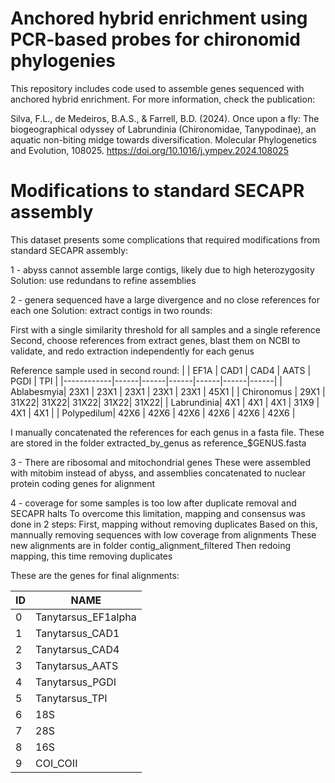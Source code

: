 # Anchored hybrid enrichment using PCR-based probes for chironomid phylogenies

This repository includes code used to assemble genes sequenced with anchored hybrid enrichment. For more information, check the publication:

Silva, F.L., de Medeiros, B.A.S., & Farrell, B.D. (2024). Once upon a fly: The biogeographical odyssey of Labrundinia (Chironomidae, Tanypodinae), an aquatic non-biting midge towards diversification. Molecular Phylogenetics and Evolution, 108025. https://doi.org/10.1016/j.ympev.2024.108025


# Modifications to standard SECAPR assembly

This dataset presents some complications that required modifications from standard SECAPR assembly:

1 - abyss cannot assemble large contigs, likely due to high heterozygosity
Solution: use redundans to refine assemblies

2 - genera sequenced have a large divergence and no close references for each one
Solution: extract contigs in two rounds: 

First with a single similarity threshold for all samples and a single reference
Second, choose references from extract genes, blast them on NCBI to validate, and redo extraction independently for each genus

Reference sample used in second round:
|            | EF1A | CAD1 | CAD4 | AATS | PGDI | TPI  |
|------------|------|------|------|------|------|------|
| Ablabesmyia| 23X1 | 23X1 | 23X1 | 23X1 | 23X1 | 45X1 |
| Chironomus | 29X1 | 31X22| 31X22| 31X22| 31X22| 31X22|
| Labrundinia| 4X1  | 4X1  | 4X1  | 31X9 | 4X1  | 4X1  |
| Polypedilum| 42X6 | 42X6 | 42X6 | 42X6 | 42X6 | 42X6 |



I manually concatenated the references for each genus in a fasta file. These are stored in the folder extracted_by_genus as reference_$GENUS.fasta


3 - There are ribosomal and mitochondrial genes
These were assembled with mitobim instead of abyss, and assemblies concatenated to nuclear protein coding genes for alignment


4 - coverage for some samples is too low after duplicate removal and SECAPR halts
To overcome this limitation, mapping and consensus was done in 2 steps:
First, mapping without removing duplicates
Based on this, mannually removing sequences with low coverage from alignments
These new alignments are in folder contig_alignment_filtered
Then redoing mapping, this time removing duplicates


These are the genes for final alignments:

| ID  |          NAME             |
|---|-----------------------|
| 0 | Tanytarsus_EF1alpha  |
| 1 | Tanytarsus_CAD1      |
| 2 | Tanytarsus_CAD4      |
| 3 | Tanytarsus_AATS      |
| 4 | Tanytarsus_PGDI      |
| 5 | Tanytarsus_TPI       |
| 6 | 18S                   |
| 7 | 28S                   |
| 8 | 16S                   |
| 9 | COI_COII              |

